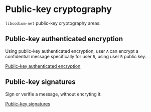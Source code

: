 # Public-key cryptography

`libsodium-net` public-key cryptography areas:


## Public-key authenticated encryption

Using public-key authenticated encryption, user `A` can encrypt a confidential message specifically for user `B`, using user `B` public key.

[Public-key authenticated encryption](authenticated_encryption.md)

## Public-key signatures

Sign or verifie a message, without encryting it.

[Public-key signatures](public-key_signatures.md)

